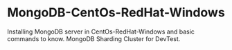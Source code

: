 # MongoDB-CentOs-RedHat-Windows
Installing MongoDB server in CentOs-RedHat-Windows
and basic commands to know.
MongoDB Sharding Cluster for DevTest.
